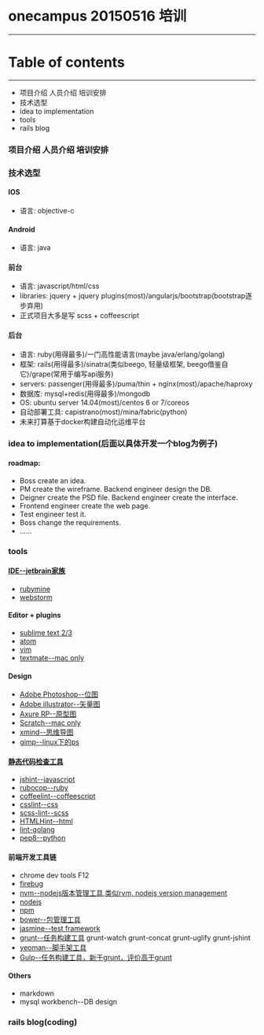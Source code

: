 # onecampus 20150516 培训
-----

# Table of contents
-----

* 项目介绍 人员介绍 培训安排
* 技术选型
* idea to implementation
* tools
* rails blog

### 项目介绍 人员介绍 培训安排

### 技术选型

#### IOS

* 语言: objective-c

#### Android

* 语言: java

#### 前台

* 语言: javascript/html/css
* libraries: jquery + jquery plugins(most)/angularjs/bootstrap(bootstrap逐步弃用)
* 正式项目大多是写 scss + coffeescript

#### 后台

* 语言: ruby(用得最多)/一门高性能语言(maybe java/erlang/golang)
* 框架: rails(用得最多)/sinatra(类似beego, 轻量级框架, beego借鉴自它)/grape(常用于编写api服务)
* servers: passenger(用得最多)/puma/thin + nginx(most)/apache/haproxy
* 数据库: mysql+redis(用得最多)/mongodb
* OS: ubuntu server 14.04(most)/centos 6 or 7/coreos
* 自动部署工具: capistrano(most)/mina/fabric(python)
* 未来打算基于docker构建自动化运维平台

### idea to implementation(后面以具体开发一个blog为例子)

#### roadmap:

* Boss create an idea.
* PM create the wireframe. Backend engineer design the DB.
* Deigner create the PSD file. Backend engineer create the interface.
* Frontend engineer create the web page.
* Test engineer test it.
* Boss change the requirements.
* ......

### tools

#### [IDE--jetbrain家族](https://www.jetbrains.com)

* [rubymine](https://www.jetbrains.com/ruby/)
* [webstorm](https://www.jetbrains.com/webstorm/)

#### Editor + plugins

* [sublime text 2/3](http://www.sublimetext.com/3)
* [atom](https://atom.io/)
* [vim](https://github.com/carlhuda/janus)
* [textmate--mac only](http://www.xmind.net/)

#### Design

* [Adobe Photoshop--位图]()
* [Adobe illustrator--矢量图]()
* [Axure RP--原型图](http://www.axure.com/)
* [Scratch--mac only](https://scratch.mit.edu/)
* [xmind--思维导图](http://www.xmind.net/)
* [gimp--linux下的ps](http://www.gimp.org/)

#### [静态代码检查工具](https://github.com/showcases/clean-code-linters)

* [jshint--javascript](https://github.com/jshint/jshint)
* [rubocop--ruby](https://github.com/bbatsov/rubocop)
* [coffeelint--coffeescript](https://github.com/clutchski/coffeelint)
* [csslint--css](https://github.com/CSSLint/csslint)
* [scss-lint--scss](https://github.com/brigade/scss-lint)
* [HTMLHint--html](https://github.com/yaniswang/HTMLHint)
* [lint-golang](https://github.com/golang/lint)
* [pep8--python](https://github.com/jcrocholl/pep8)

#### 前端开发工具链

* chrome dev tools F12
* [firebug](http://getfirebug.com/)
* [nvm--nodejs版本管理工具,类似rvm, nodejs version management](https://github.com/creationix/nvm/)
* [nodejs](https://nodejs.org/)
* [npm](https://www.npmjs.com/)
* [bower--包管理工具](http://bower.io/)
* [jasmine--test framework](http://jasmine.github.io/)
* [grunt--任务构建工具](http://gruntjs.com/)
        grunt-watch
        grunt-concat
        grunt-uglify
        grunt-jshint
* [yeoman--脚手架工具](http://yeoman.io/)
* [Gulp--任务构建工具，新于grunt，评价高于grunt](http://gulpjs.com/)

#### Others

* markdown
* mysql workbench--DB design

### rails blog(coding)
